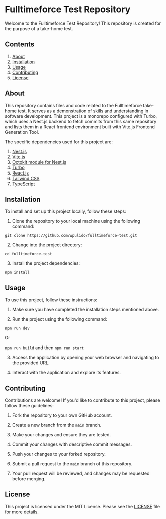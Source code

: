 # Fulltimeforce Test Repository

Welcome to the Fulltimeforce Test Repository! This repository is created for the purpose of a take-home test.

## Contents

1. [About](#about)
2. [Installation](#installation)
3. [Usage](#usage)
4. [Contributing](#contributing)
5. [License](#license)

## About

This repository contains files and code related to the Fulltimeforce take-home test. It serves as a demonstration of skills and understanding in software development. This project is a monorepo configured with Turbo, which uses a Nest.js backend to fetch commits from this same repository and lists them in a React frontend environment built with Vite.js Frontend Generation Tool.

The specific dependencies used for this project are:

1. [Nest.js](https://nestjs.com/)
2. [Vite.js](https://vitejs.dev/)
3. [Octokit module for Nest.js](https://github.com/overnested/nestjs-octokit)
4. [Turbo](https://turbo.build/)
5. [React.js](https://es.react.dev/)
6. [Tailwind CSS](https://tailwindcss.com/)
7. [TypeScript](https://www.typescriptlang.org/)

## Installation

To install and set up this project locally, follow these steps:

1. Clone the repository to your local machine using the following command:

`git clone https://github.com/wpulido/fulltimeforce-test.git`

2. Change into the project directory:

`cd fulltimeforce-test`

3. Install the project dependencies:

`npm install`

## Usage

To use this project, follow these instructions:

1. Make sure you have completed the installation steps mentioned above.

2. Run the project using the following command:

`npm run dev`

Or

`npm run build` and then `npm run start`

3. Access the application by opening your web browser and navigating to the provided URL.

4. Interact with the application and explore its features.

## Contributing

Contributions are welcome! If you'd like to contribute to this project, please follow these guidelines:

1. Fork the repository to your own GitHub account.

2. Create a new branch from the `main` branch.

3. Make your changes and ensure they are tested.

4. Commit your changes with descriptive commit messages.

5. Push your changes to your forked repository.

6. Submit a pull request to the `main` branch of this repository.

7. Your pull request will be reviewed, and changes may be requested before merging.

## License

This project is licensed under the MIT License. Please see the [LICENSE](LICENSE) file for more details.
